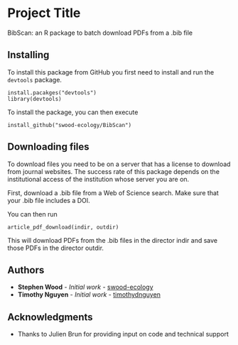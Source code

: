 # Project Title

BibScan: an R package to batch download PDFs from a .bib file

## Installing

To install this package from GitHub you first need to install and run the ```devtools``` package.

```
install.pacakges("devtools")
library(devtools)
```

To install the package, you can then execute

```
install_github("swood-ecology/BibScan")
```

## Downloading files

To download files you need to be on a server that has a license to download from journal websites. The success rate of this package depends on the institutional access of the institution whose server you are on.

First, download a .bib file from a Web of Science search. Make sure that your .bib file includes a DOI.

You can then run

```
article_pdf_download(indir, outdir)
```

This will download PDFs from the .bib files in the director indir and save those PDFs in the director outdir.

## Authors

* **Stephen Wood** - *Initial work* - [swood-ecology](https://github.com/swood-ecology)
* **Timothy Nguyen** - *Initial work* - [timothydnguyen](https://github.com/timothydnguyen)

## Acknowledgments

* Thanks to Julien Brun for providing input on code and technical support
